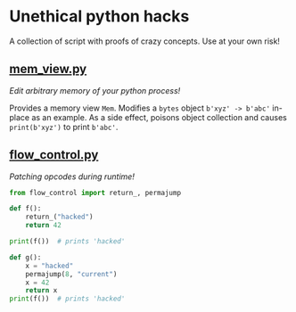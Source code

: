 Unethical python hacks
======================

A collection of script with proofs of crazy concepts.
Use at your own risk!

[mem_view.py](mem_view.py)
--------------------------

*Edit arbitrary memory of your python process!*

Provides a memory view `Mem`.
Modifies a `bytes` object `b'xyz' -> b'abc'` in-place as an example.
As a side effect, poisons object collection and causes `print(b'xyz')` to print `b'abc'`.

[flow_control.py](flow_control.py)
----------------------------------

*Patching opcodes during runtime!*

```python
from flow_control import return_, permajump

def f():
    return_("hacked")
    return 42

print(f())  # prints 'hacked'

def g():
    x = "hacked"
    permajump(8, "current")
    x = 42
    return x
print(f())  # prints 'hacked'
```

